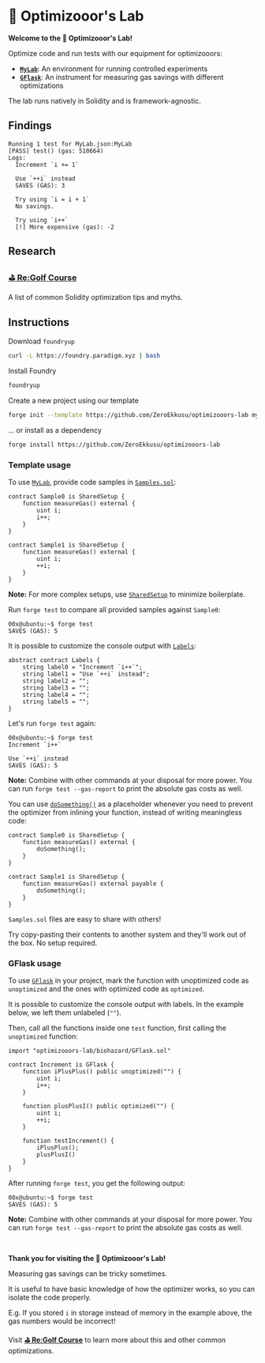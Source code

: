 # 🧪 Optimizooor's Lab

**Welcome to the 🧪 Optimizooor's Lab!**

Optimize code and run tests with our equipment for optimizooors:
- **[`MyLab`](#template-usage)**: An environment for running controlled experiments
- **[`GFlask`](#gflask-usage)**: An instrument for measuring gas savings with different optimizations

The lab runs natively in Solidity and is framework-agnostic.

## Findings

```text
Running 1 test for MyLab.json:MyLab
[PASS] test() (gas: 510664)
Logs:
  Increment `i += 1`
  
  Use `++i` instead
  SAVES (GAS): 3
  
  Try using `i = i + 1`
  No savings.
  
  Try using `i++`
  [!] More expensive (gas): -2
```

## Research

### [**⛳ Re:Golf Course**](https://github.com/ZeroEkkusu/re-golf-course)

A list of common Solidity optimization tips and myths.

## Instructions

Download `foundryup`

```bash
curl -L https://foundry.paradigm.xyz | bash
```

Install Foundry

```bash
foundryup
```

Create a new project using our template

```bash
forge init --template https://github.com/ZeroEkkusu/optimizooors-lab my_lab
```

... or install as a dependency

```bash
forge install https://github.com/ZeroEkkusu/optimizooors-lab
```

### Template usage

To use [`MyLab`](src/biohazard/MyLab.sol), provide code samples in [`Samples.sol`](src/Samples.sol):

```solidity
contract Sample0 is SharedSetup {
    function measureGas() external {
        uint i;
        i++;
    }
}

contract Sample1 is SharedSetup {
    function measureGas() external {
        uint i;
        ++i;
    }
}
```

**Note:** For more complex setups, use [`SharedSetup`](src/Samples.sol) to minimize boilerplate.

Run `forge test` to compare all provided samples against `Sample0`:

```console
00x@ubuntu:~$ forge test
SAVES (GAS): 5
```

It is possible to customize the console output with [`Labels`](src/Samples.sol):

```solidity
abstract contract Labels {
    string label0 = "Increment `i++`";
    string label1 = "Use `++i` instead";
    string label2 = "";
    string label3 = "";
    string label4 = "";
    string label5 = "";
}
```

Let's run `forge test` again:

```console
00x@ubuntu:~$ forge test
Increment `i++`

Use `++i` instead
SAVES (GAS): 5
```

**Note:** Combine with other commands at your disposal for more power. You can run `forge test --gas-report` to print the absolute gas costs as well.

You can use [`doSomething()`](src/biohazard/Methods.sol) as a placeholder whenever you need to prevent the optimizer from inlining your function, instead of writing meaningless code:

```solidity
contract Sample0 is SharedSetup {
    function measureGas() external {
        doSomething();
    }
}

contract Sample1 is SharedSetup {
    function measureGas() external payable {
        doSomething();
    }
}
```

`Samples.sol` files are easy to share with others!

Try copy-pasting their contents to another system and they'll work out of the box. No setup required.

### GFlask usage

To use [`GFlask`](src/biohazard/GFlask.sol) in your project, mark the function with unoptimized code as `unoptimized` and the ones with optimized code as `optimized`.

It is possible to customize the console output with labels. In the example below, we left them unlabeled (`""`).

Then, call all the functions inside one `test` function, first calling the `unoptimized` function:

```solidity
import "optimizooors-lab/biohazard/GFlask.sol"

contract Increment is GFlask {
    function iPlusPlus() public unoptimized("") {
        uint i;
        i++;
    }

    function plusPlusI() public optimized("") {
        uint i;
        ++i;
    }

    function testIncrement() {
        iPlusPlus();
        plusPlusI()
    }
}
```

After running `forge test`, you get the following output:

```console
00x@ubuntu:~$ forge test
SAVES (GAS): 5
```

**Note:** Combine with other commands at your disposal for more power. You can run `forge test --gas-report` to print the absolute gas costs as well.

<br>

**Thank you for visiting the 🧪 Optimizooor's Lab!**

Measuring gas savings can be tricky sometimes.

It is useful to have basic knowledge of how the optimizer works, so you can isolate the code properly.

E.g. If you stored `i` in storage instead of memory in the example above, the gas numbers would be incorrect!

Visit [**⛳ Re:Golf Course**](https://github.com/ZeroEkkusu/re-golf-course) to learn more about this and other common optimizations.